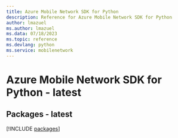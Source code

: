 ```yaml
---
title: Azure Mobile Network SDK for Python
description: Reference for Azure Mobile Network SDK for Python
author: lmazuel
ms.author: lmazuel
ms.data: 07/18/2023
ms.topic: reference
ms.devlang: python
ms.service: mobilenetwork
---
```

# Azure Mobile Network SDK for Python - latest
## Packages - latest
[!INCLUDE [packages](mobile-network-index.md)]